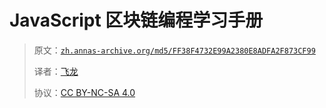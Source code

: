 # JavaScript 区块链编程学习手册

> 原文：[`zh.annas-archive.org/md5/FF38F4732E99A2380E8ADFA2F873CF99`](https://zh.annas-archive.org/md5/FF38F4732E99A2380E8ADFA2F873CF99)
> 
> 译者：[飞龙](https://github.com/wizardforcel)
> 
> 协议：[CC BY-NC-SA 4.0](http://creativecommons.org/licenses/by-nc-sa/4.0/)